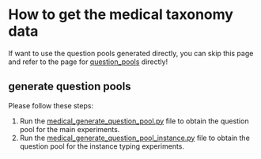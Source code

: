 # How to get the medical taxonomy data
If want to use the question pools generated directly, you can skip this page and refer to the page for [question_pools](https://github.com/ysunbp/TaxoGlimpse/tree/main/question_pools) directly!
## generate question pools
Please follow these steps: <br>
1. Run the [medical_generate_question_pool.py](./scripts/medical_generate_question_pool.py) file to obtain the question pool for the main experiments.<br>
2. Run the [medical_generate_question_pool_instance.py](./scripts/medical_generate_question_pool_instance.py) file to obtain the question pool for the instance typing experiments.

